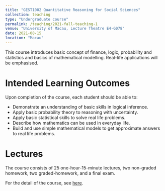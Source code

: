 ```yaml
---
title: "GEST1002 Quantitative Reasoning for Social Sciences"
collection: teaching
type: "Undergraduate course"
permalink: /teaching/2021-fall-teaching-1
venue: "University of Macau, Lecture Theatre E4-G078"
date: 2021-08-15
location: "Macau"
---
```


This course introduces basic concept of finance, logic, probability and statistics and basics of mathematical modelling.
Real-life applications will be emphasised.

Intended Learning Outcomes
======

Upon completion of the course, each student should be able to:
* Demonstrate an understanding of basic skills in logical inference.
* Apply basic probability theory to reasoning with uncertainty.
* Apply basic statistical skills to solve real life problems.
* Describe how mathematics can be used in everyday life.
* Build and use simple mathematical models to get approximate answers to real life problems.

Lectures
======

The course consists of 25 one-hour-15-minute lectures, two non-graded homework, two graded-homework, and a final exam.

For the detail of the course, see [here](https://isw.umac.mo/siwci/faces/courseDetailUG?courseCode=GEST1002).
